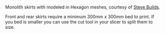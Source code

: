 Monolith skirts with modeled in Hexagon meshes, courtesy of [Steve Builds](https://github.com/stvptrsn/Printer_Stuff/tree/main/BoxTurtle/Skirts).

Front and rear skirts require a minimum 300mm x 300mm bed to print. If you bed is smaller you can use the cut tool in your slicer to split them to size.
